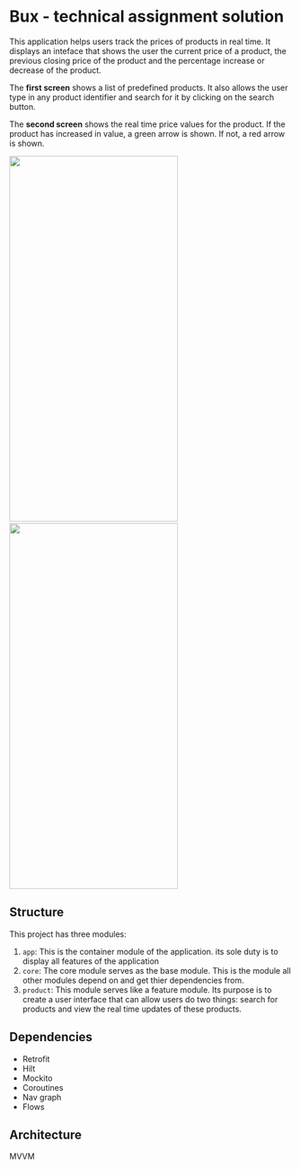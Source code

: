 # Bux - technical assignment solution

This application helps users track the prices of products in real time. It displays an inteface that shows the user the current price of a product, the previous closing 
price of the product and the percentage increase or decrease of the product.

The **first screen** shows a list of predefined products. It also allows the user type in any product identifier and search for it by clicking on the search button.

The **second screen** shows the real time price values for the product. If the product has increased in value, a green arrow is shown. If not, a red arrow is shown.

<p float="left">
  <img src="https://firebasestorage.googleapis.com/v0/b/memo-24031.appspot.com/o/Screenshot_20220515_173451.png?alt=media&token=ff71bb00-c9b1-4e59-bc3f-8f6c3f462044" width="300" height="650" />
  &nbsp;
  &nbsp;
  <img src="https://firebasestorage.googleapis.com/v0/b/memo-24031.appspot.com/o/Screenshot_20220515_173759.png?alt=media&token=e59d1363-4e58-4f3a-aacb-0d61376bac78" width="300" height="650" /> 
</p>

## Structure
This project has three modules:
1) ```app```: This is the container module of the application. its sole duty is to display all features of the application
2) ```core```: The core module serves as the base module. This is the module all other modules depend on and get thier dependencies from. 
3) ```product```: This module serves like a feature module. Its purpose is to create a user interface that can allow users do two things: search for products and
view the real time updates of these products.

## Dependencies
- Retrofit
- Hilt
- Mockito
- Coroutines
- Nav graph
- Flows

## Architecture
MVVM
